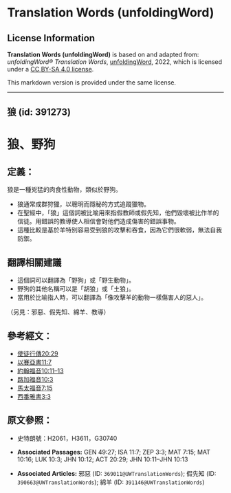 # Translation Words (unfoldingWord)

## License Information

**Translation Words (unfoldingWord)** is based on and adapted from: _unfoldingWord® Translation Words_, [unfoldingWord](https://unfoldingword.org/utw), 2022, which is licensed under a [CC BY-SA 4.0 license](https://creativecommons.org/licenses/by-sa/4.0/legalcode.en).

This markdown version is provided under the same license.



--------------------------------

## 狼 (id: 391273)

狼、野狗
====

定義：
---

狼是一種兇猛的肉食性動物，類似於野狗。

* 狼通常成群狩獵，以聰明而隱秘的方式追蹤獵物。
* 在聖經中，「狼」這個詞被比喻用來指假教師或假先知，他們毀壞被比作羊的信徒。用錯誤的教導使人相信會對他們造成傷害的錯誤事物。
* 這種比較是基於羊特別容易受到狼的攻擊和吞食，因為它們很軟弱，無法自我防禦。

翻譯相關建議
------

* 這個詞可以翻譯為「野狗」或「野生動物」。
* 野狗的其他名稱可以是「胡狼」或「土狼」。
* 當用於比喻指人時，可以翻譯為「像攻擊羊的動物一樣傷害人的惡人」。

（另見：邪惡、假先知、綿羊、教導）

參考經文：
-----

* [使徒行傳20:29](https://ref.ly/Acts20:29)
* [以賽亞書11:7](https://ref.ly/Isa11:7)
* [約翰福音10:11–13](https://ref.ly/John10:11-John10:13)
* [路加福音10:3](https://ref.ly/Luke10:3)
* [馬太福音7:15](https://ref.ly/Matt7:15)
* [西番雅書3:3](https://ref.ly/Zeph3:3)

原文參照：
-----

* 史特朗號：H2061，H3611，G30740

* **Associated Passages:** GEN 49:27; ISA 11:7; ZEP 3:3; MAT 7:15; MAT 10:16; LUK 10:3; JHN 10:12; ACT 20:29; JHN 10:11–JHN 10:13
* **Associated Articles:** 邪惡 (ID: `369011@UWTranslationWords`); 假先知 (ID: `390663@UWTranslationWords`); 綿羊 (ID: `391146@UWTranslationWords`)

